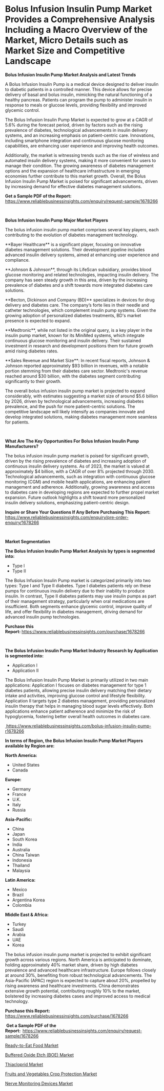 <p><h1>Bolus Infusion Insulin Pump Market Provides a Comprehensive Analysis Including a Macro Overview of the Market, Micro Details such as Market Size and Competitive Landscape</h1></p><p><strong>Bolus Infusion Insulin Pump Market Analysis and Latest Trends</strong></p>
<p><p>A Bolus Infusion Insulin Pump is a medical device designed to deliver insulin to diabetic patients in a controlled manner. This device allows for precise delivery of basal and bolus insulin, mimicking the natural functioning of a healthy pancreas. Patients can program the pump to administer insulin in response to meals or glucose levels, providing flexibility and improved glycemic control.</p><p>The Bolus Infusion Insulin Pump Market is expected to grow at a CAGR of 5.6% during the forecast period, driven by factors such as the rising prevalence of diabetes, technological advancements in insulin delivery systems, and an increasing emphasis on patient-centric care. Innovations, including smartphone integration and continuous glucose monitoring capabilities, are enhancing user experience and improving health outcomes.</p><p>Additionally, the market is witnessing trends such as the rise of wireless and automated insulin delivery systems, making it more convenient for users to manage their condition. The growing awareness of diabetes management options and the expansion of healthcare infrastructure in emerging economies further contribute to this market growth. Overall, the Bolus Infusion Insulin Pump Market is poised for significant advancements, driven by increasing demand for effective diabetes management solutions.</p></p>
<p><strong>Get a Sample PDF of the Report:&nbsp;</strong> <a href="https://www.reliablebusinessinsights.com/enquiry/request-sample/1678266?utm_campaign=60&utm_medium=2&utm_source=Github&utm_content=ia&utm_term=14102024&utm_id=bolus-infusion-insulin-pump">https://www.reliablebusinessinsights.com/enquiry/request-sample/1678266</a></p>
<p>&nbsp;</p>
<p><strong>Bolus Infusion Insulin Pump Major Market Players</strong></p>
<p><p>The bolus infusion insulin pump market comprises several key players, each contributing to the evolution of diabetes management technology. </p><p>**Bayer Healthcare** is a significant player, focusing on innovative diabetes management solutions. Their development pipeline includes advanced insulin delivery systems, aimed at enhancing user experience and compliance.</p><p>**Johnson & Johnson**, through its LifeScan subsidiary, provides blood glucose monitoring and related technologies, impacting insulin delivery. The company has seen steady growth in this area, driven by the increasing prevalence of diabetes and a shift towards more integrated diabetes care solutions.</p><p>**Becton, Dickinson and Company (BD)** specializes in devices for drug delivery and diabetes care. The company’s forte lies in their needle and catheter technologies, which complement insulin pump systems. Given the growing adoption of personalized diabetes treatments, BD's market presence is expected to expand.</p><p>**Medtronic**, while not listed in the original query, is a key player in the insulin pump market, known for its MiniMed systems, which integrate continuous glucose monitoring and insulin delivery. Their sustained investment in research and development positions them for future growth amid rising diabetes rates.</p><p>**Sales Revenue and Market Size**: In recent fiscal reports, Johnson & Johnson reported approximately $93 billion in revenues, with a notable portion stemming from their diabetes care sector. Medtronic's revenue reached around $30 billion, with the diabetes segment contributing significantly to their growth.</p><p>The overall bolus infusion insulin pump market is projected to expand considerably, with estimates suggesting a market size of around $5.6 billion by 2026, driven by technological advancements, increasing diabetes prevalence, and the push for more patient-centric solutions. The competitive landscape will likely intensify as companies innovate and develop integrated solutions, making diabetes management more seamless for patients.</p></p>
<p>&nbsp;</p>
<p><strong>What Are The Key Opportunities For Bolus Infusion Insulin Pump Manufacturers?</strong></p>
<p><p>The bolus infusion insulin pump market is poised for significant growth, driven by the rising prevalence of diabetes and increasing adoption of continuous insulin delivery systems. As of 2023, the market is valued at approximately $4 billion, with a CAGR of over 8% projected through 2030. Technological advancements, such as integration with continuous glucose monitoring (CGM) and mobile health applications, are enhancing patient management and adherence. Additionally, growing awareness and access to diabetes care in developing regions are expected to further propel market expansion. Future outlook highlights a shift toward more personalized insulin delivery solutions, emphasizing patient-centric design.</p></p>
<p><strong>Inquire or Share Your Questions If Any Before Purchasing This Report:</strong> <a href="https://www.reliablebusinessinsights.com/enquiry/pre-order-enquiry/1678266?utm_campaign=60&utm_medium=2&utm_source=Github&utm_content=ia&utm_term=14102024&utm_id=bolus-infusion-insulin-pump">https://www.reliablebusinessinsights.com/enquiry/pre-order-enquiry/1678266</a></p>
<p>&nbsp;</p>
<p><strong>Market Segmentation</strong></p>
<p><strong>The Bolus Infusion Insulin Pump Market Analysis by types is segmented into:</strong></p>
<p><ul><li>Type I</li><li>Type II</li></ul></p>
<p><p>The Bolus Infusion Insulin Pump market is categorized primarily into two types: Type I and Type II diabetes. Type I diabetes patients rely on these pumps for continuous insulin delivery due to their inability to produce insulin. In contrast, Type II diabetes patients may use insulin pumps as part of their management strategy, particularly when oral medications are insufficient. Both segments enhance glycemic control, improve quality of life, and offer flexibility in diabetes management, driving demand for advanced insulin pump technologies.</p></p>
<p><strong>Purchase this Report:&nbsp;</strong><a href="https://www.reliablebusinessinsights.com/purchase/1678266?utm_campaign=60&utm_medium=2&utm_source=Github&utm_content=ia&utm_term=14102024&utm_id=bolus-infusion-insulin-pump">https://www.reliablebusinessinsights.com/purchase/1678266</a></p>
<p>&nbsp;</p>
<p><strong>The Bolus Infusion Insulin Pump Market Industry Research by Application is segmented into:</strong></p>
<p><ul><li>Application I</li><li>Application II</li></ul></p>
<p><p>The Bolus Infusion Insulin Pump Market is primarily utilized in two main applications: Application I focuses on diabetes management for type 1 diabetes patients, allowing precise insulin delivery matching their dietary intake and activities, improving glucose control and lifestyle flexibility. Application II targets type 2 diabetes management, providing personalized insulin therapy that helps in managing blood sugar levels effectively. Both applications enhance patient adherence and minimize the risk of hypoglycemia, fostering better overall health outcomes in diabetes care.</p></p>
<p><a href="https://www.reliablebusinessinsights.com/bolus-infusion-insulin-pump-r1678266?utm_campaign=60&utm_medium=2&utm_source=Github&utm_content=ia&utm_term=14102024&utm_id=bolus-infusion-insulin-pump">&nbsp;https://www.reliablebusinessinsights.com/bolus-infusion-insulin-pump-r1678266</a></p>
<p><strong>In terms of Region, the Bolus Infusion Insulin Pump Market Players available by Region are:</strong></p>
<p>
    <p> <strong> North America: </strong>
        <ul>
            <li>United States</li>
            <li>Canada</li>
        </ul>
        </p> 
    <p> <strong> Europe: </strong>
        <ul>
            <li>Germany</li>
            <li>France</li>
            <li>U.K.</li>
            <li>Italy</li>
            <li>Russia</li>
        </ul>
        </p> 
    <p> <strong> Asia-Pacific: </strong>
        <ul>
            <li>China</li>
            <li>Japan</li>
            <li>South Korea</li>
            <li>India</li>
            <li>Australia</li>
            <li>China Taiwan</li>
            <li>Indonesia</li>
            <li>Thailand</li>
            <li>Malaysia</li>
        </ul>
        </p> 
    <p> <strong> Latin America: </strong>
        <ul>
            <li>Mexico</li>
            <li>Brazil</li>
            <li>Argentina Korea</li>
            <li>Colombia</li>
        </ul>
        </p> 
    <p> <strong> Middle East & Africa: </strong>
        <ul>
            <li>Turkey</li>
            <li>Saudi</li>
            <li>Arabia</li>
            <li>UAE</li>
            <li>Korea</li>
        </ul>
    </p>
    </p>
<p><p>The bolus infusion insulin pump market is projected to exhibit significant growth across various regions. North America is anticipated to dominate, holding approximately 40% market share, driven by high diabetes prevalence and advanced healthcare infrastructure. Europe follows closely at around 30%, benefiting from robust technological advancements. The Asia-Pacific (APAC) region is expected to capture about 20%, propelled by rising awareness and healthcare investments. China demonstrates extensive growth potential, contributing roughly 10% to the market, bolstered by increasing diabetes cases and improved access to medical technology.</p></p>
<p><strong>Purchase this Report: </strong><a href="https://www.reliablebusinessinsights.com/purchase/1678266?utm_campaign=60&utm_medium=2&utm_source=Github&utm_content=ia&utm_term=14102024&utm_id=bolus-infusion-insulin-pump">https://www.reliablebusinessinsights.com/purchase/1678266</a></p>
<p>&nbsp;<strong>Get a Sample PDF of the Report:&nbsp;&nbsp;</strong><a href="https://www.reliablebusinessinsights.com/enquiry/request-sample/1678266?utm_campaign=60&utm_medium=2&utm_source=Github&utm_content=ia&utm_term=14102024&utm_id=bolus-infusion-insulin-pump">https://www.reliablebusinessinsights.com/enquiry/request-sample/1678266</a></p>
<p><strong></strong></p>
<p><p><a href="https://www.linkedin.com/pulse/mapping-ready-to-eat-food-market-trends-challenges-breakthroughs-hunoc?utm_campaign=60&utm_medium=2&utm_source=Github&utm_content=ia&utm_term=14102024&utm_id=bolus-infusion-insulin-pump">Ready-to-Eat Food Market</a></p><p><a href="https://www.linkedin.com/pulse/buffered-oxide-etch-boe-market-evolution-key-trends-regional-jzhzc?utm_campaign=60&utm_medium=2&utm_source=Github&utm_content=ia&utm_term=14102024&utm_id=bolus-infusion-insulin-pump">Buffered Oxide Etch (BOE) Market</a></p><p><a href="https://github.com/MarilynDouglas476/Market-Research-Report-List-1/blob/main/thiacloprid-market.md?utm_campaign=60&utm_medium=2&utm_source=Github&utm_content=ia&utm_term=14102024&utm_id=bolus-infusion-insulin-pump">Thiacloprid Market</a></p><p><a href="https://github.com/MelgarBasny/Market-Research-Report-List-1/blob/main/fruits-and-vegetables-crop-protection-market.md?utm_campaign=60&utm_medium=2&utm_source=Github&utm_content=ia&utm_term=14102024&utm_id=bolus-infusion-insulin-pump">Fruits and Vegetables Crop Protection Market</a></p><p><a href="https://www.linkedin.com/pulse/nerve-monitoring-devices-market-evolution-key-trends-regional-dkjoc?utm_campaign=60&utm_medium=2&utm_source=Github&utm_content=ia&utm_term=14102024&utm_id=bolus-infusion-insulin-pump">Nerve Monitoring Devices Market</a></p></p>